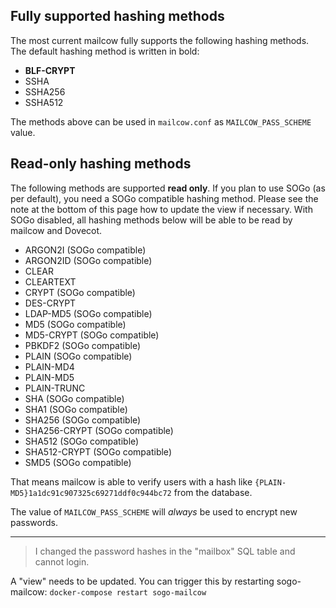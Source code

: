 ## Fully supported hashing methods

The most current mailcow fully supports the following hashing methods.
The default hashing method is written in bold:

- **BLF-CRYPT**
- SSHA
- SSHA256
- SSHA512

The methods above can be used in `mailcow.conf` as `MAILCOW_PASS_SCHEME` value.

## Read-only hashing methods

The following methods are supported **read only**.
If you plan to use SOGo (as per default), you need a SOGo compatible hashing method. Please see the note at the bottom of this page how to update the view if necessary.
With SOGo disabled, all hashing methods below will be able to be read by mailcow and Dovecot.

- ARGON2I (SOGo compatible)
- ARGON2ID (SOGo compatible)
- CLEAR
- CLEARTEXT
- CRYPT (SOGo compatible)
- DES-CRYPT
- LDAP-MD5 (SOGo compatible)
- MD5 (SOGo compatible)
- MD5-CRYPT (SOGo compatible)
- PBKDF2 (SOGo compatible)
- PLAIN (SOGo compatible)
- PLAIN-MD4
- PLAIN-MD5
- PLAIN-TRUNC
- SHA (SOGo compatible)
- SHA1 (SOGo compatible)
- SHA256 (SOGo compatible)
- SHA256-CRYPT (SOGo compatible)
- SHA512 (SOGo compatible)
- SHA512-CRYPT (SOGo compatible)
- SMD5 (SOGo compatible)

That means mailcow is able to verify users with a hash like `{PLAIN-MD5}1a1dc91c907325c69271ddf0c944bc72` from the database.

The value of `MAILCOW_PASS_SCHEME` will _always_ be used to encrypt new passwords.

---

> I changed the password hashes in the "mailbox" SQL table and cannot login.

A "view" needs to be updated. You can trigger this by restarting sogo-mailcow: `docker-compose restart sogo-mailcow`
